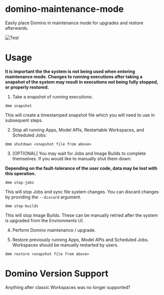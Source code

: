 # domino-maintenance-mode
Easily place Domino in maintenance mode for upgrades and restore afterwards.

![Test](https://github.com/dominodatalab/domino-maintenance-mode/actions/workflows/test.yaml/badge.svg)

# Usage

**It is important the the system is not being used when entering maintenance mode. Changes to running executions after taking a snapshot of the system may result in executions not being fully stopped, or properly restored.**

1. Take a snapshot of running executions:

```
dmm snapshot
```

This will create a timestamped snapshot file which you will need to use in subsequent steps.

2. Stop all running Apps, Model APIs, Restartable Workspaces, and Scheduled Jobs:

```
dmm shutdown <snapshot file from above>
```

3. [OPTIONAL] You may wait for Jobs and Image Builds to complete themselves. If you would like to manually shut them down:

**Depending on the fault-tolerance of the user code, data may be lost with this operation.**

```
dmm stop-jobs 
```

This will stop Jobs and sync file system changes. You can discard changes by providing the `--discard` argument. 

```
dmm stop-builds
```

This will stop Image Builds. These can be manually retried after the system is upgraded from the Environments UI. 

4. Perform Domino maintenance / upgrade.

5. Restore previously running Apps, Model APIs and Scheduled Jobs. Workspaces should be manually restarted by users. 

```
dmm restore <snapshot file from above>
```

# Domino Version Support

Anything after classic Workspaces was no longer supported?